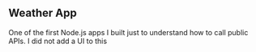  ## Weather App

One of the first Node.js apps I built just to understand how to call public APIs. I did not add a UI to this
